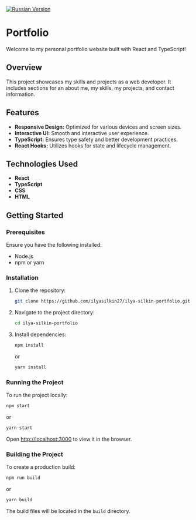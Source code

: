[![Russian Version](https://img.shields.io/badge/Russian-README-red)](README.ru.md)

# Portfolio

Welcome to my personal portfolio website built with React and TypeScript!

## Overview

This project showcases my skills and projects as a web developer. It includes sections for an about me, my skills, my projects, and contact information.

## Features

- **Responsive Design:** Optimized for various devices and screen sizes.
- **Interactive UI:** Smooth and interactive user experience.
- **TypeScript:** Ensures type safety and better development practices.
- **React Hooks:** Utilizes hooks for state and lifecycle management.

## Technologies Used

- **React**
- **TypeScript**
- **CSS**
- **HTML**

## Getting Started

### Prerequisites

Ensure you have the following installed:
- Node.js
- npm or yarn

### Installation

1. Clone the repository:
   ```bash
   git clone https://github.com/ilyasilkin27/ilya-silkin-portfolio.git
   ```
2. Navigate to the project directory:
   ```bash
   cd ilya-silkin-portfolio
   ```
3. Install dependencies:
   ```bash
   npm install
   ```
   or
   ```bash
   yarn install
   ```

### Running the Project

To run the project locally:
```bash
npm start
```
or
```bash
yarn start
```
Open [http://localhost:3000](http://localhost:3000) to view it in the browser.

### Building the Project

To create a production build:
```bash
npm run build
```
or
```bash
yarn build
```
The build files will be located in the `build` directory.
